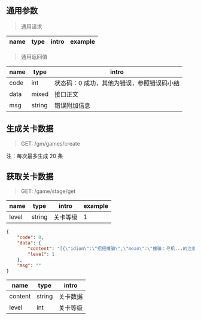 ## 通用参数

> 通用请求   

| name | type | intro | example |
| ---- | ---- | ----- | ------- |

> 通用返回值    

| name | type | intro |
| ---- | ---- | ----- |
| code | int | 状态码：0 成功，其他为错误，参照错误码小结 |
| data | mixed | 接口正文 |
| msg | string | 错误附加信息 |

## 生成关卡数据

> GET: /gm/games/create

注：每次最多生成 20 条   

## 获取关卡数据

> GET: /game/stage/get    

| name | type | intro | example |
| ---- | ---- | ----- | ------- |
| level | string | 关卡等级 | 1 |

``` json
{
    "code": 0,
    "data": {
        "content": "[{\"idiom\":\"招摇撞骗\",\"mean\":\"撞骗：寻机...的注意。\",\"pos\":\"0,20,30,5\",\"vis\":\"0111\"}]",
        "level": 1
    },
    "msg": ""
}

```

| name | type | intro |
| ---- | ---- | ----- |
| content | string | 关卡数据 |
| level | int | 关卡等级 |


